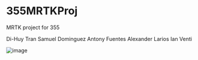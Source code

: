 # 355MRTKProj
MRTK project for 355

Di-Huy Tran
Samuel Dominguez 
Antony Fuentes
Alexander Larios
Ian Venti

![image](https://github.com/dihuytran/355MRTKProj/assets/129448713/4114728f-e8ac-46c7-ac95-f7a47953cfff)
